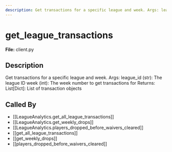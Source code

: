 ```yaml
---
description: Get transactions for a specific league and week. Args: league_id (str): The league ID week (int): The week number to get transactions for Returns: List[Dict]: List of transaction objects
---
```


# get_league_transactions

**File:** client.py

## Description

Get transactions for a specific league and week. Args: league_id (str): The league ID week (int): The week number to get transactions for Returns: List[Dict]: List of transaction objects

## Called By

- [[LeagueAnalytics.get_all_league_transactions]]
- [[LeagueAnalytics.get_weekly_drops]]
- [[LeagueAnalytics.players_dropped_before_waivers_cleared]]
- [[get_all_league_transactions]]
- [[get_weekly_drops]]
- [[players_dropped_before_waivers_cleared]]

